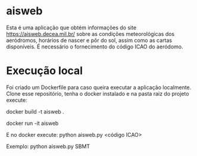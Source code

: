 # aisweb

Esta é uma aplicação que obtém informações do site https://aisweb.decea.mil.br/ sobre as condições meteorológicas dos aeródromos, horários de nascer e pôr do sol, assim como as cartas disponíveis. É necessário o fornecimento do código ICAO do aeródomo.


# Execução local
Foi criado um Dockerfile para caso queira executar a aplicação localmente. Clone esse
repositório, tenha o docker instalado e na pasta raiz
do projeto execute:

docker build -t aisweb .

docker run -it aisweb

E no docker execute:
python aisweb.py <código ICAO>

Exemplo:
python aisweb.py SBMT

